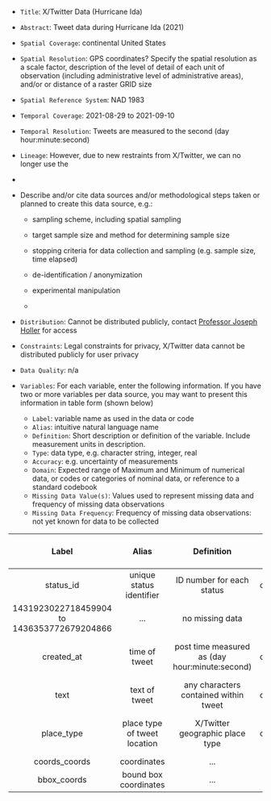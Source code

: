 - `Title`: X/Twitter Data (Hurricane Ida)
- `Abstract`: Tweet data during Hurricane Ida (2021)
- `Spatial Coverage`: continental United States
- `Spatial Resolution`: GPS coordinates? Specify the spatial resolution as a scale factor, description of the level of detail of each unit of observation (including administrative level of administrative areas), and/or or distance of a raster GRID size
- `Spatial Reference System`: NAD 1983
- `Temporal Coverage`: 2021-08-29 to 2021-09-10
- `Temporal Resolution`: Tweets are measured to the second (day hour:minute:second)
- `Lineage`: However, due to new restraints from X/Twitter, we can no longer use the 
-
- Describe and/or cite data sources and/or methodological steps taken or planned to create this data source, e.g.:
  - sampling scheme, including spatial sampling
  - target sample size and method for determining sample size
  - stopping criteria for data collection and sampling (e.g. sample size, time elapsed)
  - de-identification / anonymization
  - experimental manipulation
 
  - 
- `Distribution`: Cannot be distributed publicly, contact [Professor Joseph Holler](https://github.com/josephholler) for access
- `Constraints`: Legal constraints for privacy, X/Twitter data cannot be distributed publicly for user privacy
- `Data Quality`: n/a

- `Variables`: For each variable, enter the following information. If you have two or more variables per data source, you may want to present this information in table form (shown below)
  - `Label`: variable name as used in the data or code
  - `Alias`: intuitive natural language name
  - `Definition`: Short description or definition of the variable. Include measurement units in description.
  - `Type`: data type, e.g. character string, integer, real
  - `Accuracy`: e.g. uncertainty of measurements
  - `Domain`: Expected range of Maximum and Minimum of numerical data, or codes or categories of nominal data, or reference to a standard codebook
  - `Missing Data Value(s)`: Values used to represent missing data and frequency of missing data observations
  - `Missing Data Frequency`: Frequency of missing data observations: not yet known for data to be collected

| Label | Alias | Definition | Type | Accuracy | Domain | Missing Data Value(s) | Missing Data Frequency |
| :--: | :--: | :--: | :--: | :--: | :--: | :--: | :--: |
| status_id | unique status identifier | ID number for each status | character | ... | 	
1431923022718459904 to 1436353772679204866 | ... | no missing data |
| created_at | time of tweet | post time measured as (day hour:minute:second) | character | to the second | (2021-08-29 10:13:47) to (2021-09-10 15:40:00) | ... | no missing data |
| text | text of tweet | any characters contained within tweet | character | ... | ... | ... | no missing data |
| place_type | place type of tweet location | X/Twitter geographic place type | character | based on X/Twitter categorization | city, neighborhood, poi, or NA | NA | about 94.79% of place_type missing |
| coords_coords | coordinates | ... | ... | ... | ... | ... | ... |
| bbox_coords | bound box coordinates | ... | ... | ... | ... | ... | ... |
